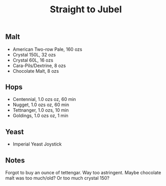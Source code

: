 ﻿---
layout: post
title: Straight to Jubel
tags: [ beer ]
---
## Malt
-  American Two-row Pale, 160 ozs
-  Crystal 150L, 32 ozs
-  Crystal 60L, 16 ozs
-  Cara-Pils/Dextrine, 8 ozs
-  Chocolate Malt, 8 ozs
## Hops
-  Centennial, 1.0 ozs oz, 60 min
-  Nugget, 1.0 ozs oz, 60 min
-  Tettnanger, 1.0 ozs, 10 min
-  Goldings, 1.0 ozs oz, 1 min
## Yeast
-  Imperial Yeast Joystick
## Notes
Forgot to buy an ounce of tettengar.
Way too astringent. Maybe chocolate malt was too much/old? Or too much crystal 150?
